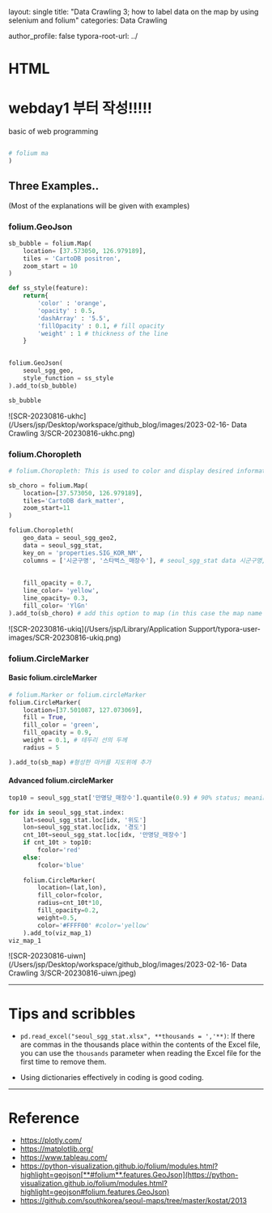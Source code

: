 layout: single
title:  "Data Crawling 3; how to label data on the map by using selenium and folium"
categories: Data Crawling

author_profile: false
typora-root-url: ../

# HTML

# webday1 부터 작성!!!!!

 basic of web programming

```py

```

``` py
# folium ma
)
```



## Three Examples..

(Most of the explanations will be given with examples)

### folium.GeoJson

``` python
sb_bubble = folium.Map(
    location= [37.573050, 126.979189],
    tiles = 'CartoDB positron',
    zoom_start = 10
)

def ss_style(feature):
    return{
        'color' : 'orange',
        'opacity' : 0.5,
        'dashArray' : '5.5',
        'fillOpacity' : 0.1, # fill opacity
        'weight' : 1 # thickness of the line
    }
    

folium.GeoJson(
    seoul_sgg_geo,
    style_function = ss_style
).add_to(sb_bubble)

sb_bubble

```

![SCR-20230816-ukhc](/Users/jsp/Desktop/workspace/github_blog/images/2023-02-16- Data Crawling 3/SCR-20230816-ukhc.png)



### folium.Choropleth

``` py
# folium.Choropleth: This is used to color and display desired information on a map. It loads the geo_data and uses the key_on parameter to find the same name, such as SIG_KOR_NM, from the data in seoul_sgg_state (presumably a dataset). Now that the matching is done, it uses the columns to output Starbucks stores based on the administrative district names. In other words, the image below represents Starbucks stores by administrative district, using colors. The darker the color, the higher the number of Starbucks stores.

sb_choro = folium.Map(
    location=[37.573050, 126.979189],
    tiles='CartoDB dark_matter',
    zoom_start=11
)

folium.Choropleth(
    geo_data = seoul_sgg_geo2,
    data = seoul_sgg_stat,
    key_on = 'properties.SIG_KOR_NM', 
    columns = ['시군구명', '스타벅스_매장수'], # seoul_sgg_stat data 시군구명, 스타벅스 매장수
    
    
    fill_opacity = 0.7,
    line_color= 'yellow',
    line_opacity= 0.3,
    fill_color= 'YlGn'
).add_to(sb_choro) # add this option to map (in this case the map name is 'sb_choro')
```

![SCR-20230816-ukiq](/Users/jsp/Library/Application Support/typora-user-images/SCR-20230816-ukiq.png)



### folium.CircleMarker

#### Basic folium.circleMarker

```py
# folium.Marker or folium.circleMarker
folium.CircleMarker(
    location=[37.501087, 127.073069],
    fill = True,
    fill_color = 'green',
    fill_opacity = 0.9,
    weight = 0.1, # 테두리 선의 두께
    radius = 5

).add_to(sb_map) #형성한 마커를 지도위에 추가
```

#### Advanced folium.circleMarker

```py
top10 = seoul_sgg_stat['만명당_매장수'].quantile(0.9) # 90% status; meaning top 10% of the scale

for idx in seoul_sgg_stat.index:
    lat=seoul_sgg_stat.loc[idx, '위도']
    lon=seoul_sgg_stat.loc[idx, '경도']
    cnt_10t=seoul_sgg_stat.loc[idx, '만명당_매장수']
    if cnt_10t > top10:
        fcolor='red'
    else:
        fcolor='blue'
        
    folium.CircleMarker(
        location=(lat,lon),
        fill_color=fcolor,
        radius=cnt_10t*10,
        fill_opacity=0.2,
        weight=0.5,
        color='#FFFF00' #color='yellow'
    ).add_to(viz_map_1)
viz_map_1
```

![SCR-20230816-uiwn](/Users/jsp/Desktop/workspace/github_blog/images/2023-02-16- Data Crawling 3/SCR-20230816-uiwn.jpeg)

---

# Tips and scribbles

* `pd.read_excel("seoul_sgg_stat.xlsx", **thousands = ','**)`: If there are commas in the thousands place within the contents of the Excel file, you can use the `thousands` parameter when reading the Excel file for the first time to remove them.

* Using dictionaries effectively in coding is good coding.

  

---

# Reference

* https://plotly.com/
* https://matplotlib.org/
* https://www.tableau.com/
*  https://python-visualization.github.io/folium/modules.html?highlight=geojson[**#folium**.features.GeoJson](https://python-visualization.github.io/folium/modules.html?highlight=geojson#folium.features.GeoJson)
* https://github.com/southkorea/seoul-maps/tree/master/kostat/2013 



